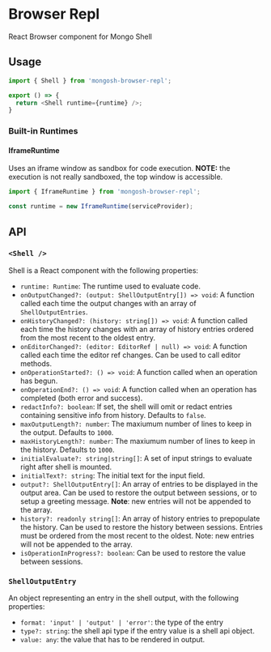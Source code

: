 # Browser Repl

React Browser component for Mongo Shell

## Usage

```js
import { Shell } from 'mongosh-browser-repl';

export () => {
  return <Shell runtime={runtime} />;
}
```

### Built-in Runtimes

#### IframeRuntime

Uses an iframe window as sandbox for code execution. **NOTE:** the execution is not really sandboxed, the top window is accessible.

```js
import { IframeRuntime } from 'mongosh-browser-repl';

const runtime = new IframeRuntime(serviceProvider);
```

## API

### `<Shell />`

Shell is a React component with the following properties:

- `runtime: Runtime`: The runtime used to evaluate code.
- `onOutputChanged?: (output: ShellOutputEntry[]) => void`: A function called each time the output changes with an array of `ShellOutputEntries`.
- `onHistoryChanged?: (history: string[]) => void`: A function called each time the history changes with an array of history entries ordered from the most recent to the oldest entry.
- `onEditorChanged?: (editor: EditorRef | null) => void`: A function called each time the editor ref changes. Can be used to call editor methods.
- `onOperationStarted?: () => void`: A function called when an operation has begun.
- `onOperationEnd?: () => void`: A function called when an operation has completed (both error and success).
- `redactInfo?: boolean`: If set, the shell will omit or redact entries containing sensitive info from history. Defaults to `false`.
- `maxOutputLength?: number`: The maxiumum number of lines to keep in the output. Defaults to `1000`.
- `maxHistoryLength?: number`: The maxiumum number of lines to keep in the history. Defaults to `1000`.
- `initialEvaluate?: string|string[]`: A set of input strings to evaluate right after shell is mounted.
- `initialText?: string`: The initial text for the input field.
- `output?: ShellOutputEntry[]`: An array of entries to be displayed in the output area. Can be used to restore the output between sessions, or to setup a greeting message. **Note**: new entries will not be appended to the array.
- `history?: readonly string[]`: An array of history entries to prepopulate the history.
  Can be used to restore the history between sessions. Entries must be ordered from the most recent to the oldest. Note: new entries will not be appended to the array.
- `isOperationInProgress?: boolean`: Can be used to restore the value between sessions.

### `ShellOutputEntry`

An object representing an entry in the shell output, with the following properties:

- `format: 'input' | 'output' | 'error'`: the type of the entry
- `type?: string`: the shell api type if the entry value is a shell api object.
- `value: any`: the value that has to be rendered in output.
